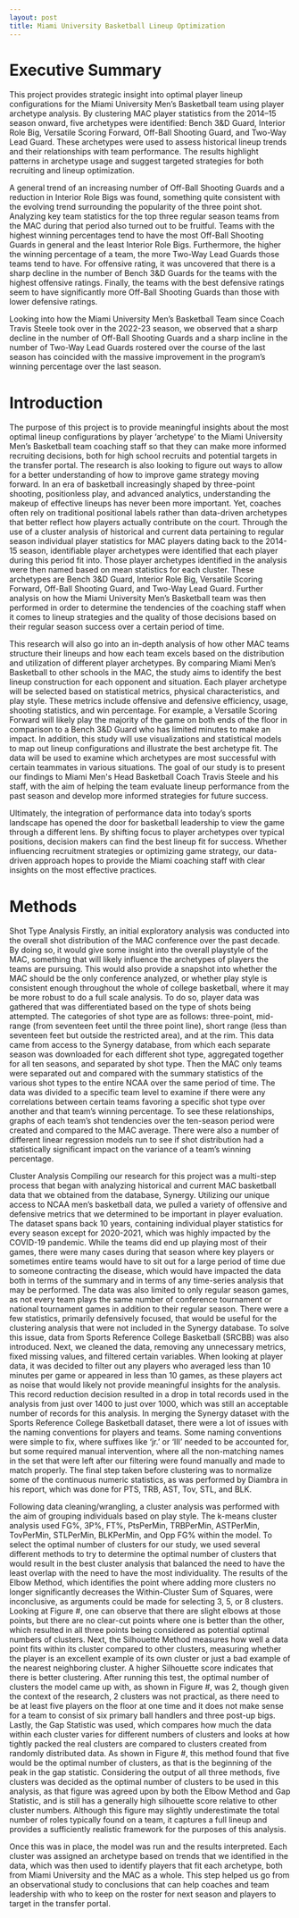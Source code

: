```yaml
---
layout: post
title: Miami University Basketball Lineup Optimization
---
```


# Executive Summary

This project provides strategic insight into optimal player lineup configurations for the Miami University Men’s Basketball team using player archetype analysis. By clustering MAC player statistics from the 2014–15 season onward, five archetypes were identified: Bench 3&D Guard, Interior Role Big, Versatile Scoring Forward, Off-Ball Shooting Guard, and Two-Way Lead Guard. These archetypes were used to assess historical lineup trends and their relationships with team performance. The results highlight patterns in archetype usage and suggest targeted strategies for both recruiting and lineup optimization. 

A general trend of an increasing number of Off-Ball Shooting Guards and a reduction in Interior Role Bigs was found, something quite consistent with the evolving trend surrounding the popularity of the three point shot. Analyzing key team statistics for the top three regular season teams from the MAC during that period also turned out to be fruitful. Teams with the highest winning percentages tend to have the most Off-Ball Shooting Guards in general and the least Interior Role Bigs. Furthermore, the higher the winning percentage of a team, the more Two-Way Lead Guards those teams tend to have. For offensive rating, it was uncovered that there is a sharp decline in the number of Bench 3&D Guards for the teams with the highest offensive ratings. Finally, the teams with the best defensive ratings seem to have significantly more Off-Ball Shooting Guards than those with lower defensive ratings. 

Looking into how the Miami University Men’s Basketball Team since Coach Travis Steele took over in the 2022-23 season, we observed that a sharp decline in the number of Off-Ball Shooting Guards and a sharp incline in the number of Two-Way Lead Guards rostered over the course of the last season has coincided with the massive improvement in the program’s winning percentage over the last season.

# Introduction

The purpose of this project is to provide meaningful insights about the most optimal lineup configurations by player ‘archetype’ to the Miami University Men’s Basketball team coaching staff so that they can make more informed recruiting decisions, both for high school recruits and potential targets in the transfer portal. The research is also looking to figure out ways to allow for a better understanding of how to improve game strategy moving forward. In an era of basketball increasingly shaped by three-point shooting, positionless play, and advanced analytics, understanding the makeup of effective lineups has never been more important. Yet, coaches often rely on traditional positional labels rather than data-driven archetypes that better reflect how players actually contribute on the court. Through the use of a cluster analysis of historical and current data pertaining to regular season individual player statistics for MAC players dating back to the 2014-15 season, identifiable player archetypes were identified that each player during this period fit into. Those player archetypes identified in the analysis were then named based on mean statistics for each cluster. These archetypes are Bench 3&D Guard, Interior Role Big, Versatile Scoring Forward, Off-Ball Shooting Guard, and Two-Way Lead Guard. Further analysis on how the Miami University Men’s Basketball team was then performed in order to determine the tendencies of the coaching staff when it comes to lineup strategies and the quality of those decisions based on their regular season success over a certain period of time.

This research will also go into an in-depth analysis of how other MAC teams structure their lineups and how each team excels based on the distribution and utilization of different player archetypes. By comparing Miami Men’s Basketball to other schools in the MAC, the study aims to identify the best lineup construction for each opponent and situation. Each player archetype will be selected based on statistical metrics, physical characteristics, and play style. These metrics include offensive and defensive efficiency, usage, shooting statistics, and win percentage. For example, a Versatile Scoring Forward will likely play the majority of the game on both ends of the floor in comparison to a Bench 3&D Guard who has limited minutes to make an impact. In addition, this study will use visualizations and statistical models to map out lineup configurations and illustrate the best archetype fit. The data will be used to examine which archetypes are most successful with certain teammates in various situations. The goal of our study is to present our findings to Miami Men's Head Basketball Coach Travis Steele and his staff, with the aim of helping the team evaluate lineup performance from the past season and develop more informed strategies for future success.

Ultimately, the integration of performance data into today’s sports landscape has opened the door for basketball leadership to view the game through a different lens. By shifting focus to player archetypes over typical positions, decision makers can find the best lineup fit for success. Whether influencing recruitment strategies or optimizing game strategy, our data-driven approach hopes to provide the Miami coaching staff with clear insights on the most effective practices.

# Methods

Shot Type Analysis
Firstly, an initial exploratory analysis was conducted into the overall shot distribution of the MAC conference over the past decade. By doing so, it would give some insight into the overall playstyle of the MAC, something that will likely influence the archetypes of players the teams are pursuing. This would also provide a snapshot into whether the MAC should be the only conference analyzed, or whether play style is consistent enough throughout the whole of college basketball, where it may be more robust to do a full scale analysis. To do so, player data was gathered that was differentiated based on the type of shots being attempted. The categories of shot type are as follows: three-point, mid-range (from seventeen feet until the three point line), short range (less than seventeen feet but outside the restricted area), and at the rim. This data came from access to the Synergy database, from which each separate season was downloaded for each different shot type, aggregated together for all ten seasons, and separated by shot type. Then the MAC only teams were separated out and compared with the summary statistics of the various shot types to the entire NCAA over the same period of time. The data was divided to a specific team level to examine if there were any correlations between certain teams favoring a specific shot type over another and that team’s winning percentage. To see these relationships, graphs of each team’s shot tendencies over the ten-season period were created and compared to the MAC average. There were also a number of different linear regression models run to see if shot distribution had a statistically significant impact on the variance of a team’s winning percentage. 

Cluster Analysis
Compiling our research for this project was a multi-step process that began with analyzing historical and current MAC basketball data that we obtained from the database, Synergy. Utilizing our unique access to NCAA men’s basketball data, we pulled a variety of offensive and defensive metrics that we determined to be important in player evaluation. The dataset spans back 10 years, containing individual player statistics for every season except for 2020-2021, which was highly impacted by the COVID-19 pandemic. While the teams did end up playing most of their games, there were many cases during that season where key players or sometimes entire teams would have to sit out for a large period of time due to someone contracting the disease, which would have impacted the data both in terms of the summary and in terms of any time-series analysis that may be performed. The data was also limited to only regular season games, as not every team plays the same number of conference tournament or national tournament games in addition to their regular season. There were a few statistics, primarily defensively focused, that would be useful for the clustering analysis that were not included in the Synergy database. To solve this issue, data from Sports Reference College Basketball (SRCBB) was also introduced.
Next, we cleaned the data, removing any unnecessary metrics, fixed missing values, and filtered certain variables. When looking at player data, it was decided to filter out any players who averaged less than 10 minutes per game or appeared in less than 10 games, as these players act as noise that would likely not provide meaningful insights for the analysis. This record reduction decision resulted in a drop in total records used in the analysis from just over 1400 to just over 1000, which was still an acceptable number of records for this analysis. In merging the Synergy dataset with the Sports Reference College Basketball dataset, there were a lot of issues with the naming conventions for players and teams. Some naming conventions were simple to fix, where suffixes like ‘jr.’ or ‘III’ needed to be accounted for, but some required manual intervention, where all the non-matching names in the set that were left after our filtering were found manually and made to match properly. The final step taken before clustering was to normalize some of the continuous numeric statistics, as was performed by Diambra in his report, which was done for PTS, TRB, AST, Tov, STL, and BLK.

Following data cleaning/wrangling, a cluster analysis was performed with the aim of grouping individuals based on play style. The k-means cluster analysis used FG%, 3P%, FT%, PtsPerMin, TRBPerMin, ASTPerMin, TovPerMin, STLPerMin, BLKPerMin, and Opp FG% within the model. To select the optimal number of clusters for our study, we used several different methods to try to determine the optimal number of clusters that would result in the best cluster analysis that balanced the need to have the least overlap with the need to have the most individuality. The results of the Elbow Method, which identifies the point where adding more clusters no longer significantly decreases the Within-Cluster Sum of Squares, were inconclusive, as arguments could be made for selecting 3, 5, or 8 clusters. Looking at Figure #, one can observe that there are slight elbows at those points, but there are no clear-cut points where one is better than the other, which resulted in all three points being considered as potential optimal numbers of clusters. Next,  the Silhouette Method measures how well a data point fits within its cluster compared to other clusters, measuring whether the player is an excellent example of its own cluster or just a bad example of the nearest neighboring cluster. A higher Silhouette score indicates that there is better clustering. After running this test, the optimal number of clusters the model came up with, as shown in Figure #, was 2, though given the context of the research, 2 clusters was not practical, as there need to be at least five players on the floor at one time and it does not make sense for a team to consist of six primary ball handlers and three post-up bigs. Lastly, the Gap Statistic was used, which compares how much the data within each cluster varies for different numbers of clusters and looks at how tightly packed the real clusters are compared to clusters created from randomly distributed data. As shown in Figure #, this method found that five would be the optimal number of clusters, as that is the beginning of the peak in the gap statistic. Considering the output of all three methods, five clusters was decided as the optimal number of clusters to be used in this analysis, as that figure was agreed upon by both the Elbow Method and Gap Statistic, and is still has a generally high silhouette score relative to other cluster numbers. Although this figure may slightly underestimate the total number of roles typically found on a team, it captures a full lineup and provides a sufficiently realistic framework for the purposes of this analysis.

Once this was in place, the model was run and the results interpreted. Each cluster was assigned an archetype based on trends that we identified in the data, which was then used to identify players that fit each archetype, both from Miami University and the MAC as a whole. This step helped us go from an observational study to conclusions that can help coaches and team leadership with who to keep on the roster for next season and players to target in the transfer portal.

